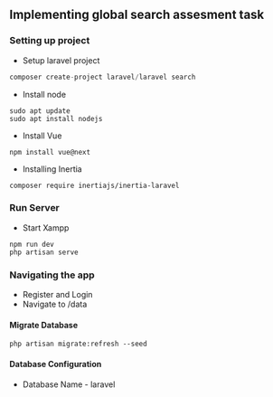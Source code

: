 ## Implementing global search assesment task

### Setting up project

- Setup laravel project

```php
composer create-project laravel/laravel search
```
- Install node
```
sudo apt update
sudo apt install nodejs
```
- Install Vue
```
npm install vue@next
```
- Installing Inertia
```
composer require inertiajs/inertia-laravel
```

### Run Server

- Start Xampp
```
npm run dev
php artisan serve
```

### Navigating the app

- Register and Login
- Navigate to /data

#### Migrate Database 

```
php artisan migrate:refresh --seed
```

#### Database Configuration

* Database Name - laravel
